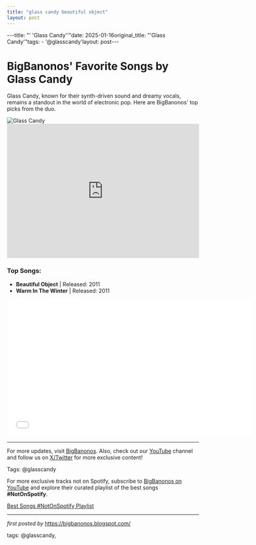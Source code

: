 ```yaml
---
title: "glass candy beautiful object"
layout: post
---
```

---title: "' 'Glass Candy''"date: 2025-01-16original_title: "'Glass Candy'"tags:  - '@glasscandy'layout: post---<!-- Title of the Post --><h1>BigBanonos' Favorite Songs by Glass Candy</h1> <!-- Introductory Text --><p>Glass Candy, known for their synth-driven sound and dreamy vocals, remains a standout in the world of electronic pop. Here are BigBanonos' top picks from the duo.</p> <!-- Featured Image --><div> <img src="https://upload.wikimedia.org/wikipedia/commons/thumb/e/e6/Glass_Candy_Ida_No_and_Johnny_Jewel.jpg/640px-Glass_Candy_Ida_No_and_Johnny_Jewel.jpg" alt="Glass Candy"></div> <!-- Spotify Embed --><div> <iframe src="https://open.spotify.com/embed/playlist/5Hb26pTYBbud7bxVm8HfhF?utm_source=generator" width="100%" height="352" frameBorder="0" allowfullscreen="" allow="autoplay; clipboard-write; encrypted-media; fullscreen; picture-in-picture" loading="lazy"></iframe></div> <!-- Song Information --><h3>Top Songs:</h3><ul> <li><strong>Beautiful Object</strong> | Released: 2011</li> <li><strong>Warm In The Winter</strong> | Released: 2011</li></ul> <!-- YouTube Embed --><div> <iframe allowfullscreen="" frameborder="0" height="360" src="//www.youtube.com/embed/DT007Kluw9Q?feature=player_embedded" width="640"></iframe></div> <!-- Footer Links --><hr /><p>For more updates, visit <a href="https://bigbanonos.blogspot.com/" target="_blank">BigBanonos</a>. Also, check out our <a href="https://www.youtube.com/@BigBanonos" target="_blank">YouTube</a> channel and follow us on <a href="https://x.com/bigbanonos" target="_blank">X/Twitter</a> for more exclusive content!</p> <!-- Tags --><p>Tags: @glasscandy</p><!--Subscribe and Playlist Links--><div>    <p>For more exclusive tracks not on Spotify, subscribe to <a href="https://www.youtube.com/@BigBanonos" target="_blank">BigBanonos on YouTube</a> and explore their curated playlist of the best songs <strong>#NotOnSpotify</strong>.</p>    <p><a href="https://www.youtube.com/playlist?list=PLtuNtuTatqI0kFahUCbtbfenC_ET5O_tr" target="_blank">Best Songs #NotOnSpotify Playlist<br /></a></p></div><hr /><p><em>first posted by</em> <a href="https://bigbanonos.blogspot.com/" rel="noopener" target="_new">https://bigbanonos.blogspot.com/</a></p><p>tags: @glasscandy,</p>